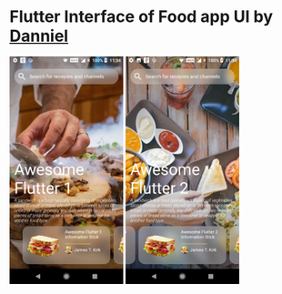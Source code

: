 # Flutter Interface of Food app UI by [Danniel](https://dribbble.com/shots/5137623-Food-App-Homepage-Concept)

<img src="https://raw.githubusercontent.com/FlutterStack/Recipe-App-UI/master/screenshots/s_1.png" data-canonical-src="https://raw.githubusercontent.com/FlutterStack/Recipe-App-UI/master/screenshots/s_1.png" width="200" /> <img src="https://raw.githubusercontent.com/FlutterStack/Recipe-App-UI/master/screenshots/s_2.png" data-canonical-src="https://raw.githubusercontent.com/FlutterStack/Recipe-App-UI/master/screenshots/s_2.png" width="200" />
